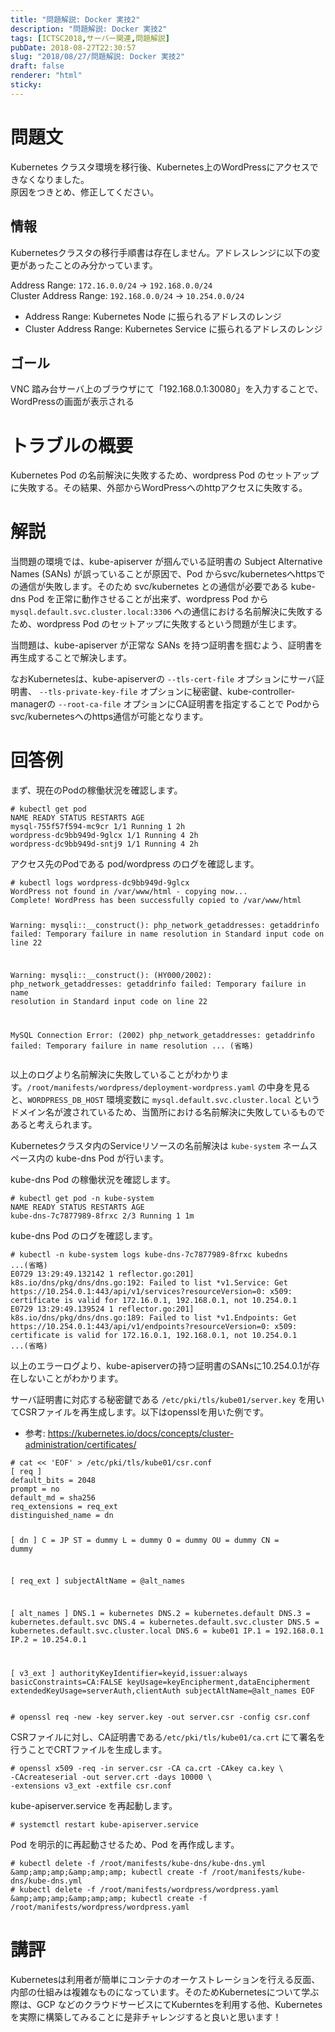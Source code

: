 ```yaml
---
title: "問題解説: Docker 実技2"
description: "問題解説: Docker 実技2"
tags: [ICTSC2018,サーバー関連,問題解説]
pubDate: 2018-08-27T22:30:57
slug: "2018/08/27/問題解説: Docker 実技2"
draft: false
renderer: "html"
sticky: 
---
```


<h1>問題文</h1>
<p>Kubernetes クラスタ環境を移行後、Kubernetes上のWordPressにアクセスできなくなりました。<br />
原因をつきとめ、修正してください。</p>
<h2>情報</h2>
<p>Kubernetesクラスタの移行手順書は存在しません。アドレスレンジに以下の変更があったことのみ分かっています。</p>
<p>Address Range: <code>172.16.0.0/24</code> -&gt; <code>192.168.0.0/24</code><br />
Cluster Address Range: <code>192.168.0.0/24</code> -&gt; <code>10.254.0.0/24</code></p>
<ul>
<li>Address Range: Kubernetes Node に振られるアドレスのレンジ</li>
<li>Cluster Address Range: Kubernetes Service に振られるアドレスのレンジ</li>
</ul>
<h2>ゴール</h2>
<p>VNC 踏み台サーバ上のブラウザにて「192.168.0.1:30080」を入力することで、WordPressの画面が表示される</p>
<h1>トラブルの概要</h1>
<p>Kubernetes Pod の名前解決に失敗するため、wordpress Pod のセットアップに失敗する。その結果、外部からWordPressへのhttpアクセスに失敗する。</p>
<h1>解説</h1>
<p>当問題の環境では、kube-apiserver が掴んでいる証明書の Subject Alternative Names (SANs) が誤っていることが原因で、Pod からsvc/kubernetesへhttpsでの通信が失敗します。そのため svc/kubernetes との通信が必要である kube-dns Pod を正常に動作させることが出来ず、wordpress Pod から <code>mysql.default.svc.cluster.local:3306</code> への通信における名前解決に失敗するため、wordpress Pod のセットアップに失敗するという問題が生じます。</p>
<p>当問題は、kube-apiserver が正常な SANs を持つ証明書を掴むよう、証明書を再生成することで解決します。</p>
<p>なおKubernetesは、kube-apiserverの <code>--tls-cert-file</code> オプションにサーバ証明書、 <code>--tls-private-key-file</code> オプションに秘密鍵、kube-controller-managerの <code>--root-ca-file</code> オプションにCA証明書を指定することで Podからsvc/kubernetesへのhttps通信が可能となります。</p>
<h1>回答例</h1>
<p>まず、現在のPodの稼働状況を確認します。</p>
<pre class="brush: plain; title: ; title: ; notranslate" title=""><code># kubectl get pod
NAME READY STATUS RESTARTS AGE
mysql-755f57f594-mc9cr 1/1 Running 1 2h
wordpress-dc9bb949d-9glcx 1/1 Running 4 2h
wordpress-dc9bb949d-sntj9 1/1 Running 4 2h</code></pre>
<p>アクセス先のPodである pod/wordpress のログを確認します。</p>
<pre class="brush: plain; title: ; title: ; notranslate" title=""><code># kubectl logs wordpress-dc9bb949d-9glcx
WordPress not found in /var/www/html - copying now...
Complete! WordPress has been successfully copied to /var/www/html

Warning: mysqli::__construct(): php_network_getaddresses: getaddrinfo failed: Temporary failure in name resolution in Standard input code on line 22

Warning: mysqli::__construct(): (HY000/2002): php_network_getaddresses: getaddrinfo failed: Temporary failure in name resolution in Standard input code on line 22

MySQL Connection Error: (2002) php_network_getaddresses: getaddrinfo failed: Temporary failure in name resolution
... (省略)</code></pre>
<p>以上のログより名前解決に失敗していることがわかります。<code>/root/manifests/wordpress/deployment-wordpress.yaml</code> の中身を見ると、<code>WORDPRESS_DB_HOST</code> 環境変数に <code>mysql.default.svc.cluster.local</code> というドメイン名が渡されているため、当箇所における名前解決に失敗しているものであると考えられます。</p>
<p>Kubernetesクラスタ内のServiceリソースの名前解決は <code>kube-system</code> ネームスペース内の kube-dns Pod が行います。</p>
<p>kube-dns Pod の稼働状況を確認します。</p>
<pre class="brush: plain; title: ; title: ; notranslate" title=""><code># kubectl get pod -n kube-system
NAME READY STATUS RESTARTS AGE
kube-dns-7c7877989-8frxc 2/3 Running 1 1m</code></pre>
<p>kube-dns Pod のログを確認します。</p>
<pre class="brush: plain; title: ; title: ; notranslate" title=""><code># kubectl -n kube-system logs kube-dns-7c7877989-8frxc kubedns
...(省略)
E0729 13:29:49.132142 1 reflector.go:201] k8s.io/dns/pkg/dns/dns.go:192: Failed to list *v1.Service: Get https://10.254.0.1:443/api/v1/services?resourceVersion=0: x509: certificate is valid for 172.16.0.1, 192.168.0.1, not 10.254.0.1
E0729 13:29:49.139524 1 reflector.go:201] k8s.io/dns/pkg/dns/dns.go:189: Failed to list *v1.Endpoints: Get https://10.254.0.1:443/api/v1/endpoints?resourceVersion=0: x509: certificate is valid for 172.16.0.1, 192.168.0.1, not 10.254.0.1
...(省略)</code></pre>
<p>以上のエラーログより、kube-apiserverの持つ証明書のSANsに10.254.0.1が存在しないことがわかります。</p>
<p>サーバ証明書に対応する秘密鍵である <code>/etc/pki/tls/kube01/server.key</code> を用いてCSRファイルを再生成します。以下はopensslを用いた例です。</p>
<ul>
<li>参考: <a href="https://kubernetes.io/docs/concepts/cluster-administration/certificates/">https://kubernetes.io/docs/concepts/cluster-administration/certificates/</a></li>
</ul>
<pre class="brush: plain; title: ; title: ; notranslate" title=""><code># cat &lt;&lt; 'EOF' &gt; /etc/pki/tls/kube01/csr.conf
[ req ]
default_bits = 2048
prompt = no
default_md = sha256
req_extensions = req_ext
distinguished_name = dn

[ dn ]
C = JP
ST = dummy
L = dummy
O = dummy
OU = dummy
CN = dummy

[ req_ext ]
subjectAltName = @alt_names

[ alt_names ]
DNS.1 = kubernetes
DNS.2 = kubernetes.default
DNS.3 = kubernetes.default.svc
DNS.4 = kubernetes.default.svc.cluster
DNS.5 = kubernetes.default.svc.cluster.local
DNS.6 = kube01
IP.1 = 192.168.0.1
IP.2 = 10.254.0.1

[ v3_ext ]
authorityKeyIdentifier=keyid,issuer:always
basicConstraints=CA:FALSE
keyUsage=keyEncipherment,dataEncipherment
extendedKeyUsage=serverAuth,clientAuth
subjectAltName=@alt_names
EOF</code></pre>
<pre class="brush: plain; title: ; title: ; notranslate" title=""><code># openssl req -new -key server.key -out server.csr -config csr.conf</code></pre>
<p>CSRファイルに対し、CA証明書である<code>/etc/pki/tls/kube01/ca.crt</code> にて署名を行うことでCRTファイルを生成します。</p>
<pre class="brush: plain; title: ; title: ; notranslate" title=""><code># openssl x509 -req -in server.csr -CA ca.crt -CAkey ca.key \
-CAcreateserial -out server.crt -days 10000 \
-extensions v3_ext -extfile csr.conf</code></pre>
<p>kube-apiserver.service を再起動します。</p>
<pre class="brush: plain; title: ; title: ; notranslate" title=""><code># systemctl restart kube-apiserver.service</code></pre>
<p>Pod を明示的に再起動させるため、Pod を再作成します。</p>
<pre class="brush: plain; title: ; title: ; notranslate" title=""><code># kubectl delete -f /root/manifests/kube-dns/kube-dns.yml &amp;amp;amp;amp;&amp;amp;amp;amp; kubectl create -f /root/manifests/kube-dns/kube-dns.yml
# kubectl delete -f /root/manifests/wordpress/wordpress.yaml &amp;amp;amp;amp;&amp;amp;amp;amp; kubectl create -f /root/manifests/wordpress/wordpress.yaml</code></pre>
<h1>講評</h1>
<p>Kubernetesは利用者が簡単にコンテナのオーケストレーションを行える反面、内部の仕組みは複雑なものになっています。そのためKubernetesについて学ぶ際は、GCP などのクラウドサービスにてKuberntesを利用する他、Kubernetesを実際に構築してみることに是非チャレンジすると良いと思います！</p>
